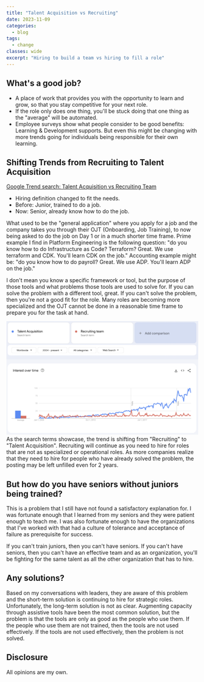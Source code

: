 ```yaml
---
title: "Talent Acquisition vs Recruiting"
date: 2023-11-09
categories:
  - blog
tags:
  - change
classes: wide
excerpt: "Hiring to build a team vs hiring to fill a role"
---
```


## What's a good job?
- A place of work that provides you with the opportunity to learn and grow, so that you stay competitive for your next role.
- If the role only does one thing, you'll be stuck doing that one thing as the "average" will be automated.
- Employee surveys show what people consider to be good benefits: Learning & Development supports. But even this might be changing with more trends going for individuals being responsible for their own learning.

## Shifting Trends from Recruiting to Talent Acquisition
[Google Trend search: Talent Acquisition vs Recruiting Team](https://trends.google.com/trends/explore?date=all&q=Talent%20Acquisition,Recruiting%20team&hl=en)
- Hiring definition changed to fit the needs.
- Before: Junior, trained to do a job.
- Now: Senior, already know how to do the job.

What used to be the "general application" where you apply for a job and the company takes you through their OJT (Onboarding, Job Training), to now being asked to do the job on Day 1 or in a much shorter time frame. Prime example I find in Platform Engineering is the following question: "do you know how to do Infrastructure as Code? Terraform? Great. We use terraform and CDK. You'll learn CDK on the job." Accounting example might be: "do you know how to do payroll? Great. We use ADP. You'll learn ADP on the job."

I don't mean you know a specific framework or tool, but the purpose of those tools and what problems those tools are used to solve for. If you can solve the problem with a different tool, great. If you can't solve the problem, then you're not a good fit for the role. Many roles are becoming more specialized and the OJT cannot be done in a reasonable time frame to prepare you for the task at hand.

![TA vs RT](/assets/img/ta-vs-recruiting.png)
As the search terms showcase, the trend is shifting from "Recruiting" to "Talent Acquisition". Recruiting will continue as you need to hire for roles that are not as specialized or operational roles. As more companies realize that they need to hire for people who have already solved the problem, the posting may be left unfilled even for 2 years.

## But how do you have seniors without juniors being trained?
This is a problem that I still have not found a satisfactory explanation for. I was fortunate enough that I learned from my seniors and they were patient enough to teach me. I was also fortunate enough to have the organizations that I've worked with that had a culture of tolerance and acceptance of failure as prerequisite for success.

If you can't train juniors, then you can't have seniors. If you can't have seniors, then you can't have an effective team and as an organization, you'll be fighting for the same talent as all the other organization that has to hire.

## Any solutions?
Based on my conversations with leaders, they are aware of this problem and the short-term solution is continuing to hire for strategic roles. Unfortunately, the long-term solution is not as clear. Augmenting capacity through assistive tools have been the most common solution, but the problem is that the tools are only as good as the people who use them. If the people who use them are not trained, then the tools are not used effectively. If the tools are not used effectively, then the problem is not solved.

## Disclosure

All opinions are my own.